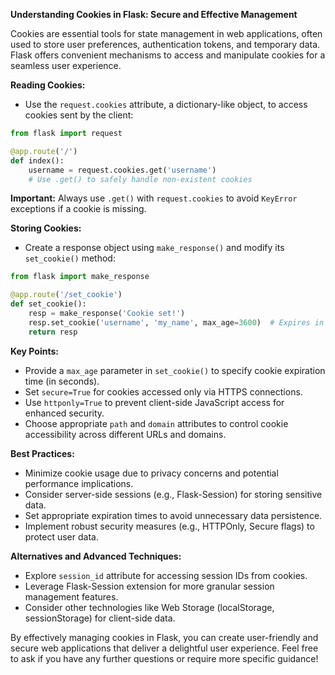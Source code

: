 **Understanding Cookies in Flask: Secure and Effective Management**

Cookies are essential tools for state management in web applications, often used to store user preferences, authentication tokens, and temporary data. Flask offers convenient mechanisms to access and manipulate cookies for a seamless user experience.

**Reading Cookies:**

- Use the `request.cookies` attribute, a dictionary-like object, to access cookies sent by the client:

```python
from flask import request

@app.route('/')
def index():
    username = request.cookies.get('username')
    # Use .get() to safely handle non-existent cookies
```

**Important:** Always use `.get()` with `request.cookies` to avoid `KeyError` exceptions if a cookie is missing.

**Storing Cookies:**

- Create a response object using `make_response()` and modify its `set_cookie()` method:

```python
from flask import make_response

@app.route('/set_cookie')
def set_cookie():
    resp = make_response('Cookie set!')
    resp.set_cookie('username', 'my_name', max_age=3600)  # Expires in an hour
    return resp
```

**Key Points:**

- Provide a `max_age` parameter in `set_cookie()` to specify cookie expiration time (in seconds).
- Set `secure=True` for cookies accessed only via HTTPS connections.
- Use `httponly=True` to prevent client-side JavaScript access for enhanced security.
- Choose appropriate `path` and `domain` attributes to control cookie accessibility across different URLs and domains.

**Best Practices:**

- Minimize cookie usage due to privacy concerns and potential performance implications.
- Consider server-side sessions (e.g., Flask-Session) for storing sensitive data.
- Set appropriate expiration times to avoid unnecessary data persistence.
- Implement robust security measures (e.g., HTTPOnly, Secure flags) to protect user data.

**Alternatives and Advanced Techniques:**

- Explore `session_id` attribute for accessing session IDs from cookies.
- Leverage Flask-Session extension for more granular session management features.
- Consider other technologies like Web Storage (localStorage, sessionStorage) for client-side data.

By effectively managing cookies in Flask, you can create user-friendly and secure web applications that deliver a delightful user experience. Feel free to ask if you have any further questions or require more specific guidance!
